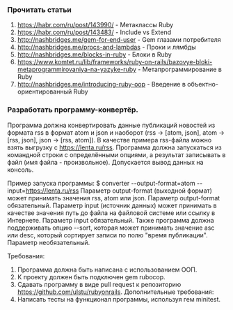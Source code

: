 ### Прочитать статьи
1. https://habr.com/ru/post/143990/ - Метаклассы Ruby
1. https://habr.com/ru/post/143483/ - Include vs Extend
1. http://nashbridges.me/gem-for-end-user - Gem глазами потребителя
1. http://nashbridges.me/procs-and-lambdas - Проки и лямбды
1. http://nashbridges.me/blocks-in-ruby - Блоки в Ruby
1. https://www.komtet.ru/lib/frameworks/ruby-on-rails/bazovye-bloki-metaprogrammirovaniya-na-yazyke-ruby - Метапрограммирование в Ruby
1. http://nashbridges.me/introducing-ruby-oop - Введение в объектно-ориентированный Ruby

### Разработать программу-конвертёр.
Программа должна конвертировать данные публикаций новостей из формата rss в формат atom и json и наоборот (rss -> [atom, json], atom -> [rss, json], json -> [rss, atom]).
В качестве примера rss-файла можно взять выгрузку с https://lenta.ru/rss.
Программа должна запускаться из командной строки с определёнными опциями, а результат записывать в файл (имя файла - произвольное). Допускается вывод данных на консоль.

Пример запуска программы:
$ converter --output-format=atom --input=https://lenta.ru/rss
Параметр output-format (выходной формат) может принимать значения rss, atom или json. Параметр output-format обязательный.
Параметр input (источник данных) может принимать в качестве значения путь до файла на файловой системе или ссылку в Интернете. Параметр input обязательный.
Также программа должна поддерживать опцию --sort, которая может принимать значение asc или desc, который сортирует записи по полю "время публикации". Параметр необязательный.

Требования:
1. Программа должна быть написана с использованием ООП.
1. К проекту должен быть подключен gem rubocop.
1. Сдавать программу в виде pull request к репозиторию https://github.com/ulstu/rubyonrails.
Дополнительные требования:
1. Написать тесты на функционал программы, используя гем minitest.

